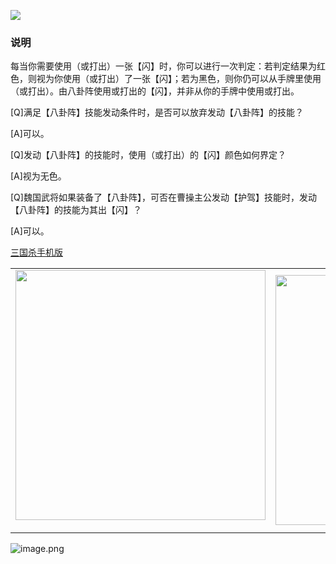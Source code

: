 ![](resource:assets/images/card/card_117.png) 


### 说明
每当你需要使用（或打出）一张【闪】时，你可以进行一次判定：若判定结果为红色，则视为你使用（或打出）了一张【闪】；若为黑色，则你仍可以从手牌里使用（或打出）。由八卦阵使用或打出的【闪】，并非从你的手牌中使用或打出。





[Q]满足【八卦阵】技能发动条件时，是否可以放弃发动【八卦阵】的技能？

[A]可以。



[Q]发动【八卦阵】的技能时，使用（或打出）的【闪】颜色如何界定？

[A]视为无色。



[Q]魏国武将如果装备了【八卦阵】，可否在曹操主公发动【护驾】技能时，发动【八卦阵】的技能为其出【闪】？

[A]可以。



 [三国杀手机版](https://apps.apple.com/cn/app/%E4%B8%89%E5%9B%BD%E6%9D%80%E9%97%AE%E9%A2%98%E7%AD%94%E7%96%91/id527602078)
    <div style="text-align: center"><table><tr>
    <td style="text-align: center">
<img src="https://is4-ssl.mzstatic.com/image/thumb/PurpleSource116/v4/1b/38/06/1b380673-fa07-7d70-76af-cc625e8e7894/97f20edf-1616-4b93-9e88-fbaebfe22faf_page-0.jpg/460x0w.webp" height="400">
</td>
<td style="text-align: center">
<img src="https://is5-ssl.mzstatic.com/image/thumb/PurpleSource126/v4/f6/ae/05/f6ae053d-def3-e9be-a991-74954202adad/7a500a3f-0dc0-4c7a-8287-6eed7e11d2b4_page-1.jpg/460x0w.webp" height="400">
</td>
<td style="text-align: center">
<img src="https://is2-ssl.mzstatic.com/image/thumb/PurpleSource126/v4/f3/38/97/f33897de-2a22-ec13-1832-60c35c10fe7c/7fbfdcd6-9f03-45ce-8dc1-bad59b0e5f5d_page-2.jpg/460x0w.webp" height="400">
</td>
<td style="text-align: center">
<img src="https://is2-ssl.mzstatic.com/image/thumb/PurpleSource116/v4/7c/bf/db/7cbfdbb7-8d99-a661-c3a7-bc4e3fdb840a/5e805d5e-b991-4341-bdf6-233a5dd8d703_page-3.jpg/460x0w.webp" height="400">
</td>
</tr>
</table>
</div>
    
 ![image.png](https://s2.loli.net/2022/01/10/Z85EF3hBpvU41oI.png)

